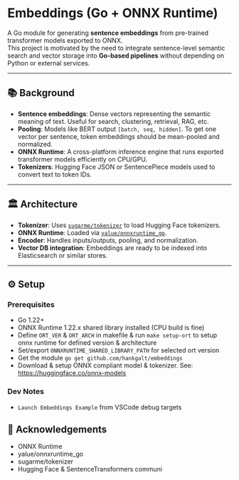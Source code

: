 # Embeddings (Go + ONNX Runtime)

A Go module for generating **sentence embeddings** from pre-trained transformer models exported to ONNX.  
This project is motivated by the need to integrate sentence-level semantic search and vector storage into **Go-based pipelines** without depending on Python or external services.

---

## 📚 Background

- **Sentence embeddings**: Dense vectors representing the semantic meaning of text. Useful for search, clustering, retrieval, RAG, etc.
- **Pooling**: Models like BERT output `[batch, seq, hidden]`. To get one vector per sentence, token embeddings should be mean-pooled and normalized.
- **ONNX Runtime**: A cross-platform inference engine that runs exported transformer models efficiently on CPU/GPU.
- **Tokenizers**: Hugging Face JSON or SentencePiece models used to convert text to token IDs.

---

## 🏛️ Architecture

- **Tokenizer**: Uses [`sugarme/tokenizer`](https://github.com/sugarme/tokenizer) to load Hugging Face tokenizers.
- **ONNX Runtime**: Loaded via [`yalue/onnxruntime_go`](https://github.com/yalue/onnxruntime_go).
- **Encoder**: Handles inputs/outputs, pooling, and normalization.
- **Vector DB integration**: Embeddings are ready to be indexed into Elasticsearch or similar stores.

---

## ⚙️ Setup

### Prerequisites
- Go 1.22+
- ONNX Runtime 1.22.x shared library installed (CPU build is fine)
- Define `ORT_VER` & `ORT_ARCH` in makefile & run `make setup-ort` to setup onnx runtime for defined version & architecture
- Set/export `ONNXRUNTIME_SHARED_LIBRARY_PATH` for selected ort version
- Get the module `go get github.com/hankgalt/embeddings`
- Download & setup ONNX compliant model & tokenizer. See: https://huggingface.co/onnx-models

### Dev Notes
- `Launch Embeddings Example` from VSCode debug targets

## 🙌 Acknowledgements
- ONNX Runtime
- yalue/onnxruntime_go
- sugarme/tokenizer
- Hugging Face & SentenceTransformers communi